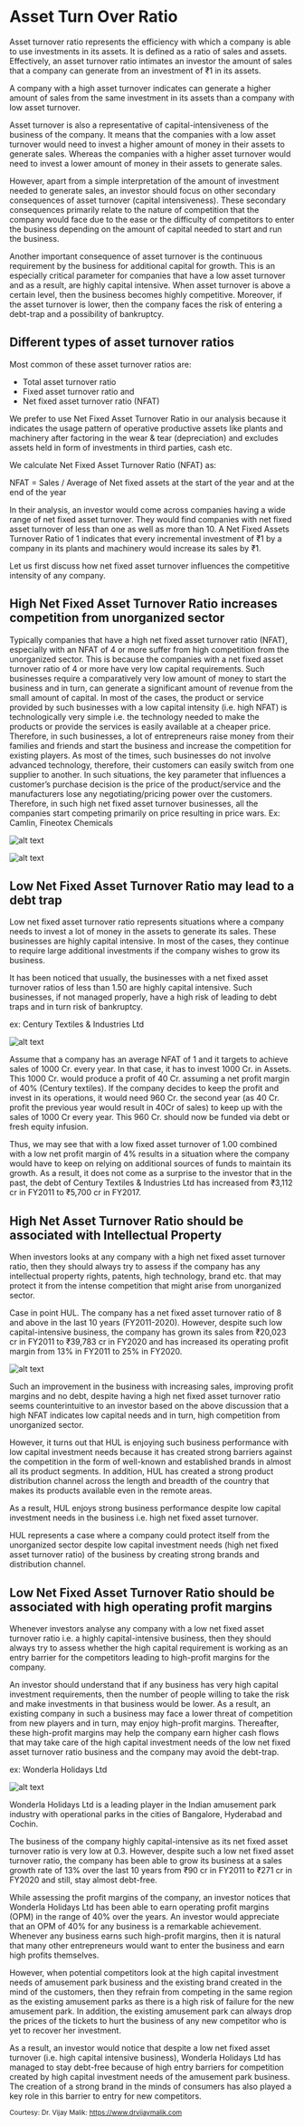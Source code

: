 # Asset Turn Over Ratio

Asset turnover ratio represents the efficiency with which a company is able to use investments in its assets. It is defined as a ratio of sales and assets. Effectively, an asset turnover ratio intimates an investor the amount of sales that a company can generate from an investment of ₹1 in its assets.


A company with a high asset turnover indicates can generate a higher amount of sales from the same investment in its assets than a company with low asset turnover. 

Asset turnover is also a representative of capital-intensiveness of the business of the company. It means that the companies with a low asset turnover would need to invest a higher amount of money in their assets to generate sales. Whereas the companies with a higher asset turnover would need to invest a lower amount of money in their assets to generate sales. 

However, apart from a simple interpretation of the amount of investment needed to generate sales, an investor should focus on other secondary consequences of asset turnover (capital intensiveness). These secondary consequences primarily relate to the nature of competition that the company would face due to the ease or the difficulty of competitors to enter the business depending on the amount of capital needed to start and run the business.


Another important consequence of asset turnover is the continuous requirement by the business for additional capital for growth. This is an especially critical parameter for companies that have a low asset turnover and as a result, are highly capital intensive. When asset turnover is above a certain level, then the business becomes highly competitive. Moreover, if the asset turnover is lower, then the company faces the risk of entering a debt-trap and a possibility of bankruptcy.


## Different types of asset turnover ratios
Most common of these asset turnover ratios are:

- Total asset turnover ratio
- Fixed asset turnover ratio and
- Net fixed asset turnover ratio (NFAT)

We prefer to use Net Fixed Asset Turnover Ratio in our analysis because it indicates the usage pattern of operative productive assets like plants and machinery after factoring in the wear & tear (depreciation) and excludes assets held in form of investments in third parties, cash etc.

We calculate Net Fixed Asset Turnover Ratio (NFAT) as:

NFAT = Sales / Average of Net fixed assets at the start of the year and at the end of the year

In their analysis, an investor would come across companies having a wide range of net fixed asset turnover. They would find companies with net fixed asset turnover of less than one as well as more than 10. A Net Fixed Assets Turnover Ratio of 1 indicates that every incremental investment of ₹1 by a company in its plants and machinery would increase its sales by ₹1.

Let us first discuss how net fixed asset turnover influences the competitive intensity of any company.

## High Net Fixed Asset Turnover Ratio increases competition from unorganized sector
Typically companies that have a high net fixed asset turnover ratio (NFAT), especially with an NFAT of 4 or more suffer from high competition from the unorganized sector. This is because the companies with a net fixed asset turnover ratio of 4 or more have very low capital requirements. Such businesses require a comparatively very low amount of money to start the business and in turn, can generate a significant amount of revenue from the small amount of capital. In most of the cases, the product or service provided by such businesses with a low capital intensity (i.e. high NFAT) is technologically very simple i.e. the technology needed to make the products or provide the services is easily available at a cheaper price. Therefore, in such businesses, a lot of entrepreneurs raise money from their families and friends and start the business and increase the competition for existing players. As most of the times, such businesses do not involve advanced technology, therefore, their customers can easily switch from one supplier to another. In such situations, the key parameter that influences a customer’s purchase decision is the price of the product/service and the manufacturers lose any negotiating/pricing power over the customers. Therefore, in such high net fixed asset turnover businesses, all the companies start competing primarily on price resulting in price wars.
Ex: Camlin, Fineotex Chemicals


![alt text](https://github.com/devak23/stockmarket-glossary/blob/main/images/Fineotex-Chemicals-NFAT.png?raw=true)

![alt text](https://github.com/devak23/stockmarket-glossary/blob/main/images/Camlin-NFAT.png?raw=true)

## Low Net Fixed Asset Turnover Ratio may lead to a debt trap
Low net fixed asset turnover ratio represents situations where a company needs to invest a lot of money in the assets to generate its sales. These businesses are highly capital intensive. In most of the cases, they continue to require large additional investments if the company wishes to grow its business.

It has been noticed that usually, the businesses with a net fixed asset turnover ratios of less than 1.50 are highly capital intensive. Such businesses, if not managed properly, have a high risk of leading to debt traps and in turn risk of bankruptcy.

ex: Century Textiles & Industries Ltd

![alt text](https://github.com/devak23/stockmarket-glossary/blob/main/images/Century-Textiles-NFAT.png?raw=true)


Assume that a company has an average NFAT of 1 and it targets to achieve sales of 1000 Cr. every year. In that case, it has to invest 1000 Cr. in Assets. This 1000 Cr. would produce a profit of 40 Cr. assuming a net profit margin of 40% (Century textiles). If the company decides to keep the profit and invest in its operations, it would need 960 Cr. the second year (as 40 Cr. profit the previous year would result in 40Cr of sales) to keep up with the sales of 1000 Cr every year. This 960 Cr. should now be funded via debt or fresh equity infusion.

Thus, we may see that with a low fixed asset turnover of 1.00 combined with a low net profit margin of 4% results in a situation where the company would have to keep on relying on additional sources of funds to maintain its growth. As a result, it does not come as a surprise to the investor that in the past, the debt of Century Textiles & Industries Ltd has increased from ₹3,112 cr in FY2011 to ₹5,700 cr in FY2017.



## High Net Asset Turnover Ratio should be associated with Intellectual Property
When investors looks at any company with a high net fixed asset turnover ratio, then they should always try to assess if the company has any intellectual property rights, patents, high technology, brand etc. that may protect it from the intense competition that might arise from unorganized sector.

Case in point HUL. The company has a net fixed asset turnover ratio of 8 and above in the last 10 years (FY2011-2020). However, despite such low capital-intensive business, the company has grown its sales from ₹20,023 cr in FY2011 to ₹39,783 cr in FY2020 and has increased its operating profit margin from 13% in FY2011 to 25% in FY2020.

![alt text](https://github.com/devak23/stockmarket-glossary/blob/main/images/HUL-NFAT.png?raw=true)


Such an improvement in the business with increasing sales, improving profit margins and no debt, despite having a high net fixed asset turnover ratio seems counterintuitive to an investor based on the above discussion that a high NFAT indicates low capital needs and in turn, high competition from unorganized sector.

However, it turns out that HUL is enjoying such business performance with low capital investment needs because it has created strong barriers against the competition in the form of well-known and established brands in almost all its product segments. In addition, HUL has created a strong product distribution channel across the length and breadth of the country that makes its products available even in the remote areas.

As a result, HUL enjoys strong business performance despite low capital investment needs in the business i.e. high net fixed asset turnover.

HUL represents a case where a company could protect itself from the unorganized sector despite low capital investment needs (high net fixed asset turnover ratio) of the business by creating strong brands and distribution channel.

## Low Net Fixed Asset Turnover Ratio should be associated with high operating profit margins
Whenever investors analyse any company with a low net fixed asset turnover ratio i.e. a highly capital-intensive business, then they should always try to assess whether the high capital requirement is working as an entry barrier for the competitors leading to high-profit margins for the company.

An investor should understand that if any business has very high capital investment requirements, then the number of people willing to take the risk and make investments in that business would be lower. As a result, an existing company in such a business may face a lower threat of competition from new players and in turn, may enjoy high-profit margins. Thereafter, these high-profit margins may help the company earn higher cash flows that may take care of the high capital investment needs of the low net fixed asset turnover ratio business and the company may avoid the debt-trap.

ex: Wonderla Holidays Ltd

![alt text](https://github.com/devak23/stockmarket-glossary/blob/main/images/Wonderla-Holidays-NFAT.png?raw=true)

Wonderla Holidays Ltd is a leading player in the Indian amusement park industry with operational parks in the cities of Bangalore, Hyderabad and Cochin. 

The business of the company highly capital-intensive as its net fixed asset turnover ratio is very low at 0.3. However, despite such a low net fixed asset turnover ratio, the company has been able to grow its business at a sales growth rate of 13% over the last 10 years from ₹90 cr in FY2011 to ₹271 cr in FY2020 and still, stay almost debt-free.

While assessing the profit margins of the company, an investor notices that Wonderla Holidays Ltd has been able to earn operating profit margins (OPM) in the range of 40% over the years. An investor would appreciate that an OPM of 40% for any business is a remarkable achievement. Whenever any business earns such high-profit margins, then it is natural that many other entrepreneurs would want to enter the business and earn high profits themselves.

However, when potential competitors look at the high capital investment needs of amusement park business and the existing brand created in the mind of the customers, then they refrain from competing in the same region as the existing amusement parks as there is a high risk of failure for the new amusement park. In addition, the existing amusement park can always drop the prices of the tickets to hurt the business of any new competitor who is yet to recover her investment.

As a result, an investor would notice that despite a low net fixed asset turnover (i.e. high capital intensive business), Wonderla Holidays Ltd has managed to stay debt-free because of high entry barriers for competition created by high capital investment needs of the amusement park business. The creation of a strong brand in the minds of consumers has also played a key role in this barrier to entry for new competitors.



<sub>Courtesy: Dr. Vijay Malik: https://www.drvijaymalik.com</sub>